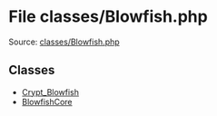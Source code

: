 File classes/Blowfish.php
=========

Source: [classes/Blowfish.php](https://github.com/PrestaShop/PrestaShop/blob/1.5.0.1/classes/Blowfish.php)


Classes
-------

* [Crypt_Blowfish](class.Crypt_Blowfish.md)
* [BlowfishCore](class.BlowfishCore.md)

